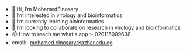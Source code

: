 - 👋 Hi, I’m MohamedElnosary
- 👀 I’m interested in virology and bioinformatics 
- 🌱 I’m currently learning bioinformatics
- 💞️ I’m looking to collaborate on research in virology and bioinformatics 
- 📫 How to reach me what's app :- 020115009636  
- email:- mohamed.elnosary@azhar.edu.eg

<!---
MohamedElnosary/MohamedElnosary is a ✨ special ✨ repository because its `README.md` (this file) appears on your GitHub profile.
You can click the Preview link to take a look at your changes.
--->
